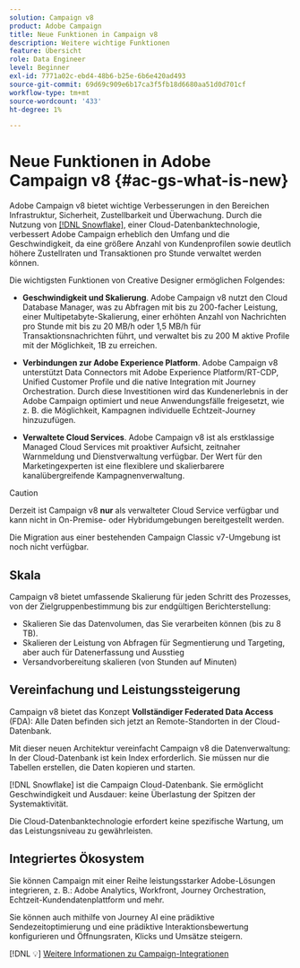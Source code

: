 ```yaml
---
solution: Campaign v8
product: Adobe Campaign
title: Neue Funktionen in Campaign v8
description: Weitere wichtige Funktionen
feature: Übersicht
role: Data Engineer
level: Beginner
exl-id: 7771a02c-ebd4-48b6-b25e-6b6e420ad493
source-git-commit: 69d69c909e6b17ca3f5fb18d6680aa51d0d701cf
workflow-type: tm+mt
source-wordcount: '433'
ht-degree: 1%

---
```


# Neue Funktionen in Adobe Campaign v8 {#ac-gs-what-is-new}

Adobe Campaign v8 bietet wichtige Verbesserungen in den Bereichen Infrastruktur, Sicherheit, Zustellbarkeit und Überwachung. Durch die Nutzung von [[!DNL Snowflake]](https://www.snowflake.com/), einer Cloud-Datenbanktechnologie, verbessert Adobe Campaign erheblich den Umfang und die Geschwindigkeit, da eine größere Anzahl von Kundenprofilen sowie deutlich höhere Zustellraten und Transaktionen pro Stunde verwaltet werden können.

Die wichtigsten Funktionen von Creative Designer ermöglichen Folgendes:

* **Geschwindigkeit und Skalierung**. Adobe Campaign v8 nutzt den Cloud Database Manager, was zu Abfragen mit bis zu 200-facher Leistung, einer Multipetabyte-Skalierung, einer erhöhten Anzahl von Nachrichten pro Stunde mit bis zu 20 MB/h oder 1,5 MB/h für Transaktionsnachrichten führt, und verwaltet bis zu 200 M aktive Profile mit der Möglichkeit, 1B zu erreichen.

* **Verbindungen zur Adobe Experience Platform**. Adobe Campaign v8 unterstützt Data Connectors mit Adobe Experience Platform/RT-CDP, Unified Customer Profile und die native Integration mit Journey Orchestration. Durch diese Investitionen wird das Kundenerlebnis in der Adobe Campaign optimiert und neue Anwendungsfälle freigesetzt, wie z. B. die Möglichkeit, Kampagnen individuelle Echtzeit-Journey hinzuzufügen.

* **Verwaltete Cloud Services**. Adobe Campaign v8 ist als erstklassige Managed Cloud Services mit proaktiver Aufsicht, zeitnaher Warnmeldung und Dienstverwaltung verfügbar. Der Wert für den Marketingexperten ist eine flexiblere und skalierbarere kanalübergreifende Kampagnenverwaltung.

>[!CAUTION]
>
>Derzeit ist Campaign v8 **nur** als verwalteter Cloud Service verfügbar und kann nicht in On-Premise- oder Hybridumgebungen bereitgestellt werden.
>
>Die Migration aus einer bestehenden Campaign Classic v7-Umgebung ist noch nicht verfügbar.


## Skala

Campaign v8 bietet umfassende Skalierung für jeden Schritt des Prozesses, von der Zielgruppenbestimmung bis zur endgültigen Berichterstellung:

* Skalieren Sie das Datenvolumen, das Sie verarbeiten können (bis zu 8 TB).
* Skalieren der Leistung von Abfragen für Segmentierung und Targeting, aber auch für Datenerfassung und Ausstieg
* Versandvorbereitung skalieren (von Stunden auf Minuten)

## Vereinfachung und Leistungssteigerung

Campaign v8 bietet das Konzept **Vollständiger Federated Data Access** (FDA): Alle Daten befinden sich jetzt an Remote-Standorten in der Cloud-Datenbank.

Mit dieser neuen Architektur vereinfacht Campaign v8 die Datenverwaltung: In der Cloud-Datenbank ist kein Index erforderlich. Sie müssen nur die Tabellen erstellen, die Daten kopieren und starten.

[!DNL Snowflake] ist die Campaign Cloud-Datenbank. Sie ermöglicht Geschwindigkeit und Ausdauer: keine Überlastung der Spitzen der Systemaktivität.

Die Cloud-Datenbanktechnologie erfordert keine spezifische Wartung, um das Leistungsniveau zu gewährleisten.

## Integriertes Ökosystem

Sie können Campaign mit einer Reihe leistungsstarker Adobe-Lösungen integrieren, z. B.: Adobe Analytics, Workfront, Journey Orchestration, Echtzeit-Kundendatenplattform und mehr.

Sie können auch mithilfe von Journey AI eine prädiktive Sendezeitoptimierung und eine prädiktive Interaktionsbewertung konfigurieren und Öffnungsraten, Klicks und Umsätze steigern.

[!DNL :bulb:] [Weitere Informationen zu Campaign-Integrationen](../connect/integration.md)

